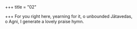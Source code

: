 +++
title = "02"

+++
For you right here, yearning for it, o unbounded Jātavedas,  
o Agni, I generate a lovely praise hymn.  